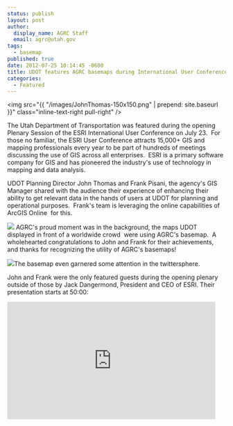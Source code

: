 ```yaml
---
status: publish
layout: post
author:
  display_name: AGRC Staff
  email: agrc@utah.gov
tags:
  - basemap
published: true
date: 2012-07-25 10:14:45 -0600
title: UDOT features AGRC basemaps during International User Conference
categories:
  - Featured
---
```

<img src="{{ "/images/JohnThomas-150x150.png" | prepend: site.baseurl }}" class="inline-text-right pull-right" />

The Utah Department of Transportation was featured during the opening Plenary Session of the ESRI International User Conference on July 23.  For those no familiar, the ESRI User Conference attracts 15,000+ GIS and mapping professionals every year to be part of hundreds of meetings discussing the use of GIS across all enterprises.  ESRI is a primary software company for GIS and has pioneered the industry's use of technology in mapping and data analysis.

<p>UDOT Planning Director John Thomas and Frank Pisani, the agency's GIS Manager shared with the audience their experience of enhancing their ability to get relevant data in the hands of users at UDOT for planning and operational purposes.  Frank's team is leveraging the online capabilities of ArcGIS Online  for this.</p>
<p><img src="{{ "/images/Basemap-ESRIUC1.png" | prepend: site.baseurl }}" class="inline-text-left" /> AGRC's proud moment was in the background, the maps UDOT displayed in front of a worldwide crowd  were using AGRC's basemap.  A wholehearted congratulations to John and Frank for their achievements, and thanks for recognizing the utility of AGRC's basemaps!</p>
<p><img src="{{ "/images/BasemapTweet.png" | prepend: site.baseurl}}" class="inline-text-right pull-right" />The basemap even garnered some attention in the twittersphere.</p>
<p>John and Frank were the only featured guests during the opening plenary outside of those by Jack Dangermond, President and CEO of ESRI. Their presentation starts at 50:00:</p>
<p><iframe src="http://videoembed.esri.com/iframe/1601/000000/width/480/0/00:00:00" frameborder="0" scrolling="no" width="480" align="center" height="270"></iframe></p>
